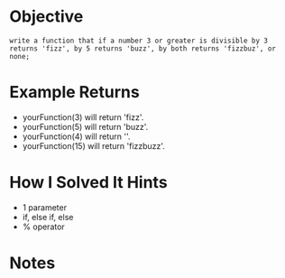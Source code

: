 # Objective
    write a function that if a number 3 or greater is divisible by 3 returns 'fizz', by 5 returns 'buzz', by both returns 'fizzbuz', or none;
# Example Returns
* yourFunction(3) will return 'fizz'.
* yourFunction(5) will return 'buzz'.
* yourFunction(4) will return ''.
* yourFunction(15) will return 'fizzbuzz'.
# How I Solved It Hints
* 1 parameter
* if, else if, else
* % operator

# Notes
